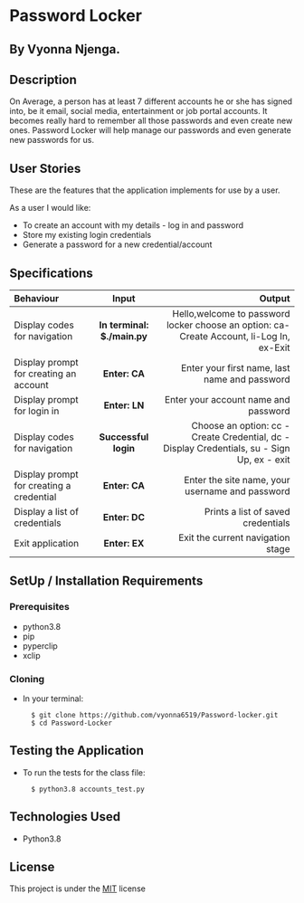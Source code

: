 # Password Locker

## By Vyonna Njenga.

## Description
On Average, a person has at least 7 different accounts he or she has signed into, be it email, social media, entertainment or job portal accounts.
It becomes really hard to remember all those passwords and even create new ones.
Password Locker will help manage our passwords and even generate new passwords for us.

## User Stories
These are the features that the application implements for use by a user.

As a user I would like:
* To create an account with my details - log in and password
* Store my existing login credentials
* Generate a password for a new credential/account

## Specifications
| Behaviour | Input | Output |
| :---------------- | :---------------: | ------------------: |
| Display codes for navigation | **In terminal: $./main.py** | Hello,welcome to password locker choose an option: ca-Create Account, li-Log In, ex-Exit 
| Display prompt for creating an account | **Enter: CA** | Enter your first name, last name and password |
| Display prompt for login in | **Enter: LN** | Enter your account name and password |
| Display codes for navigation | **Successful login** | Choose an option: cc - Create Credential, dc - Display Credentials, su - Sign Up, ex - exit |
| Display prompt for creating a credential | **Enter: CA** | Enter the site name, your username and password |
| Display a list of credentials | **Enter: DC** | Prints a list of saved credentials |
| Exit application | **Enter: EX** | Exit the current navigation stage |

## SetUp / Installation Requirements
### Prerequisites
* python3.8
* pip
* pyperclip
* xclip

### Cloning
* In your terminal:
        
        $ git clone https://github.com/vyonna6519/Password-locker.git
        $ cd Password-Locker
        
## Testing the Application
* To run the tests for the class file:

        $ python3.8 accounts_test.py
        
## Technologies Used
* Python3.8

## License
This project is under the  [MIT](LICENSE.md) license
